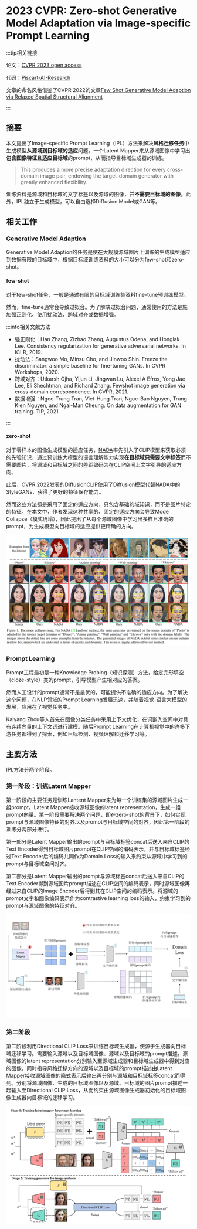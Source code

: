 # 2023 CVPR: Zero-shot Generative Model Adaptation via Image-specific Prompt Learning

:::tip相关链接

论文：[CVPR 2023 open access](https://openaccess.thecvf.com/content/CVPR2023/papers/Guo_Zero-Shot_Generative_Model_Adaptation_via_Image-Specific_Prompt_Learning_CVPR_2023_paper.pdf)

代码：[Piscart-AI-Research](https://github.com/Picsart-AI-Research/IPL-Zero-Shot-Generative-Model-Adaptation)

文章的命名风格借鉴了CVPR 2022的文章[Few Shot Generative Model Adaption via Relaxed Spatial Structural Alignment](https://openaccess.thecvf.com/content/CVPR2022/papers/Xiao_Few_Shot_Generative_Model_Adaption_via_Relaxed_Spatial_Structural_Alignment_CVPR_2022_paper.pdf)

:::

## 摘要

本文提出了Image-specific Prompt Learning（IPL）方法来解决**风格迁移任务**中生成模型**从源域到目标域的适应**问题。一个Latent Mapper来从源域图像中学习出**包含图像特征**且**适应目标域**的prompt，从而指导目标域生成器的训练。

> This produces a more precise adaptation direction for every cross-domain image pair, endowing the target-domain generator with greatly enhanced flexibility.

训练资料是源域和目标域的文字标签以及源域的图像，**并不需要目标域的图像**。此外，IPL独立于生成模型，可以自由选择Diffusion Model或GAN等。

## 相关工作

### Generative Model Adaption

Generative Model Adaption的任务是使在大规模源域图片上训练的生成模型适应到数据有限的目标域中，根据目标域训练资料的大小可以分为few-shot和zero-shot。

#### few-shot

对于few-shot任务，一般是通过有限的目标域训练集资料fine-tune预训练模型。

然而，fine-tune通常会导致过拟合。为了解决过拟合问题，通常使用的方法是施加强正则化、使用扰动法、跨域对齐或数据增强。

:::info相关文献方法

- 强正则化：Han Zhang, Zizhao Zhang, Augustus Odena, and Honglak Lee. Consistency regularization for generative adversarial networks. In ICLR, 2019.
- 扰动法：Sangwoo Mo, Minsu Cho, and Jinwoo Shin. Freeze the discriminator: a simple baseline for fine-tuning GANs. In CVPR Workshops, 2020.
- 跨域对齐：Utkarsh Ojha, Yijun Li, Jingwan Lu, Alexei A Efros, Yong Jae Lee, Eli Shechtman, and Richard Zhang. Fewshot image generation via cross-domain correspondence. In CVPR, 2021.
- 数据增强：Ngoc-Trung Tran, Viet-Hung Tran, Ngoc-Bao Nguyen, Trung-Kien Nguyen, and Ngai-Man Cheung. On data augmentation for GAN training. TIP, 2021.

:::

#### zero-shot

对于零样本的图像生成模型的适应任务，[NADA](https://arxiv.org/pdf/2108.00946.pdf)率先引入了CLIP模型来获取必须的先验知识，通过预训练大模型的语言理解能力实现**在目标域只需要文字标签**而不需要图片，将源域和目标域之间的差距编码为在CLIP空间上文字引导的适应方向。

此后，CVPR 2022发表的[DiffusionCLIP](https://arxiv.org/pdf/2110.02711.pdf)使用了Diffusion模型代替NADA中的StyleGANs，获得了更好的特征保存能力。

然而这些方法都是采用了固定的适应方向，只包含基础的域知识，而不是图片特定的特征。在本文中，作者发现这种共享的、固定的适应方向会导致Mode Collapse（模式坍塌），因此提出了从每个源域图像中学习出多样且准确的prompt，为生成模型向目标域的适应提供更精确的方向。

![image-20231221214755712](https://raw.githubusercontent.com/bonjour-npy/Image-Hosting-Service/main/typora_imagesimage-20231221214755712.png)

### Prompt Learning

Prompt工程最初是一种Knowledge Probing（知识探测）方法，给定完形填空（cloze-style）类的prompt，引导模型产生相对应的答案。

然而人工设计的prompt通常不是最优的，可能提供不准确的适应方向。为了解决这个问题，在NLP领域的Prompt Learning发展迅速，并随着视觉-语言大模型的发展，应用在了视觉任务中。

Kaiyang Zhou等人首先在图像分类任务中采用上下文优化，在词嵌入空间中对具有连续向量的上下文词进行建模。随后Prompt Learning在计算机视觉中的许多下游任务都得到了探索，例如目标检测、视频理解和迁移学习等。

## 主要方法

IPL方法分两个阶段。

### 第一阶段：训练Latent Mapper

第一阶段的主要任务是训练Lantent Mapper来为每一个训练集的源域图片生成一组prompt。Latent Mapper接收源域图像的latent representation，生成一组prompt向量。第一阶段需要解决两个问题，即在zero-shot的背景下，如何实现prompt与源域图像特征的对齐以及prompt与目标域空间的对齐，因此第一阶段的训练分两部分进行。

第一部分是Latent Mapper输出的prompt与目标域标签concat后送入来自CLIP的Text Encoder得到目标域图片prompt在CLIP空间的编码表示，并与目标域标签经过Text Encoder后的编码共同作为Domain Loss的输入来约束从源域中学习到的prompt与目标域空间对齐。

第二部分是Latent Mapper输出的prompt与源域标签concat后送入来自CLIP的Text Encoder得到源域图片prompt描述在CLIP空间的编码表示，同时源域图像再经过来自CLIP的Image Encoder后得到其在CLIP空间的编码表示。将源域的prompt文字和图像编码表示作为contrastive learning loss的输入，约束学习到的prompt与源域图像的特征对齐。

![prompt产生策略](https://raw.githubusercontent.com/bonjour-npy/Image-Hosting-Service/main/typora_imagesprompt产生策略.jpg)

### 第二阶段

第二阶段利用Directional CLIP Loss来训练目标域生成器，使源于生成器向目标域迁移学习。需要输入源域以及目标域图像、源域以及目标域的prompt描述。源域图像的latent representation分别输入至源域生成器和目标域生成器中得到对应的图像，同时指导风格迁移方向的源域以及目标域的prompt描述由Latent Mapper接收源域图像的隐式表示后输出再分别与源域和目标域标签concat而得到。分别将源域图像、生成的目标域图像以及源域、目标域的图片prompt描述一起输入至Directional CLIP Loss，从而约束由源域图像生成器初始化的目标域图像生成器向目标域的迁移学习。

![image-20231221231045323](https://raw.githubusercontent.com/bonjour-npy/Image-Hosting-Service/main/typora_imagesimage-20231221231045323.png)

